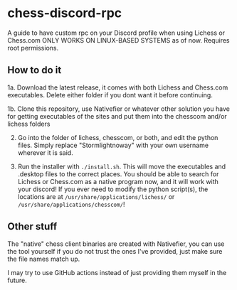 # chess-discord-rpc
A guide to have custom rpc on your Discord profile when using Lichess or Chess.com
ONLY WORKS ON LINUX-BASED SYSTEMS as of now. Requires root permissions.

## How to do it
1a. Download the latest release, it comes with both Lichess and Chess.com executables. Delete either folder if you dont want it before continuing.

1b. Clone this repository, use Nativefier or whatever other solution you have for getting executables of the sites and put them into the chesscom and/or lichess folders

2. Go into the folder of lichess, chesscom, or both, and edit the python files. Simply replace "Stormlightnoway" with your own username wherever it is said.

3. Run the installer with `./install.sh`. This will move the executables and .desktop files to the correct places.
You should be able to search for Lichess or Chess.com as a native program now, and it will work with your discord! If you ever need to modify the python script(s), the locations are at `/usr/share/applications/lichess/` or `/usr/share/applications/chesscom/`! 

## Other stuff
The "native" chess client binaries are created with Nativefier, you can use the tool yourself if you do not trust the ones I've provided, just make sure the file names match up.

I may try to use GitHub actions instead of just providing them myself in the future.
